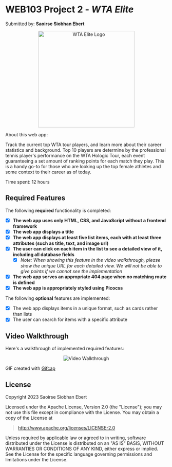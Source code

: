 # WEB103 Project 2 - *WTA Elite*
Submitted by: **Saoirse Siobhan Ebert**

<div align="center">
  <img src="https://github.com/itsgivingchaotica/listicle/assets/91578619/f69ea3fc-3495-4da5-b6d0-9499746ec7f5" alt="WTA Elite Logo" height="300">
</div>

About this web app:

Track the current top WTA tour players, and learn more about their career statistics and background. Top 10 players are determine by the professional tennis player's performance on the WTA Hologic Tour, each event guaranteeing a set amount of ranking points for each match they play. This is a handy go-to for those who are looking up the top female athletes and some context to their career as of today.

Time spent: 12 hours

## Required Features

The following **required** functionality is completed:

<!-- Make sure to check off completed functionality below -->
- [x] **The web app uses only HTML, CSS, and JavaScript without a frontend framework**
- [x] **The web app displays a title**
- [x] **The web app displays at least five list items, each with at least three attributes (such as title, text, and image url)**
- [x] **The user can click on each item in the list to see a detailed view of it, including all database fields**
  - [x] *Note: When showing this feature in the video walkthrough, please show the unique URL for each detailed view. We will not be able to give points if we cannot see the implementation* 
- [x] **The web app serves an appropriate 404 page when no matching route is defined**
- [x] **The web app is appropriately styled using Picocss**

The following **optional** features are implemented:

- [x] The web app displays items in a unique format, such as cards rather than lists
- [x] The user can search for items with a specific attribute

## Video Walkthrough

Here's a walkthrough of implemented required features:

<div align="center">
<img src='https://media.giphy.com/media/v1.Y2lkPTc5MGI3NjExbGo4YXM3Y3dteWg5NXU5YWk2ZzA0ZHpyYzc2M3VzeGRzYXZuZjBncSZlcD12MV9pbnRlcm5hbF9naWZfYnlfaWQmY3Q9Zw/CsCgHdeDx71cn9WHVC/giphy.gif' title='Video Walkthrough' width='' alt='Video Walkthrough' />
</div>

<!-- Replace this with whatever GIF tool you used! -->
GIF created with <a href="https://gifcap.dev/">Gifcap</a> </h3>
<!-- Recommended tools:
[Kap](https://getkap.co/) for macOS
[ScreenToGif](https://www.screentogif.com/) for Windows
[peek](https://github.com/phw/peek) for Linux. -->

## License

Copyright 2023 Saoirse Siobhan Ebert

Licensed under the Apache License, Version 2.0 (the "License"); you may not use this file except in compliance with the License. You may obtain a copy of the License at

> http://www.apache.org/licenses/LICENSE-2.0

Unless required by applicable law or agreed to in writing, software distributed under the License is distributed on an "AS IS" BASIS, WITHOUT WARRANTIES OR CONDITIONS OF ANY KIND, either express or implied. See the License for the specific language governing permissions and limitations under the License.
